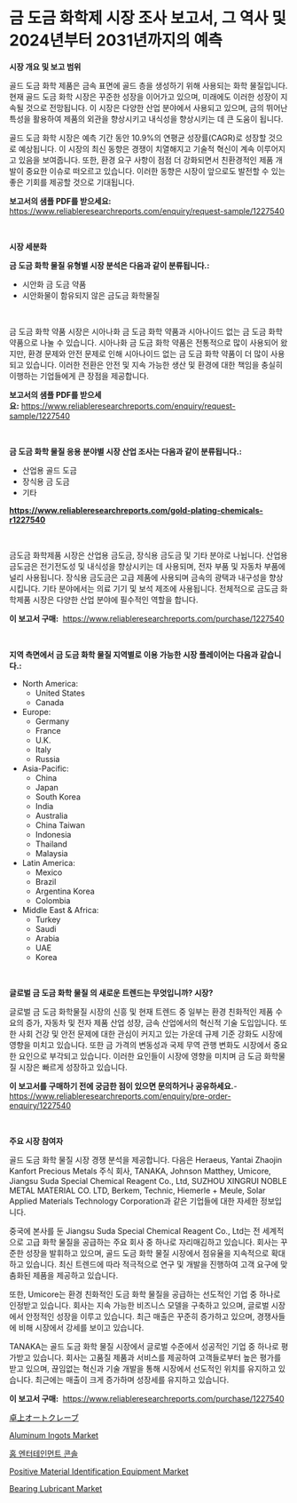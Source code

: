 <p><h1>금 도금 화학제 시장 조사 보고서, 그 역사 및 2024년부터 2031년까지의 예측</h1></p><p><strong>시장 개요 및 보고 범위</strong></p>
<p><p>골드 도금 화학 제품은 금속 표면에 골드 층을 생성하기 위해 사용되는 화학 물질입니다. 현재 골드 도금 화학 시장은 꾸준한 성장을 이어가고 있으며, 미래에도 이러한 성장이 지속될 것으로 전망됩니다. 이 시장은 다양한 산업 분야에서 사용되고 있으며, 금의 뛰어난 특성을 활용하여 제품의 외관을 향상시키고 내식성을 향상시키는 데 큰 도움이 됩니다.</p><p>골드 도금 화학 시장은 예측 기간 동안 10.9%의 연평균 성장률(CAGR)로 성장할 것으로 예상됩니다. 이 시장의 최신 동향은 경쟁이 치열해지고 기술적 혁신이 계속 이루어지고 있음을 보여줍니다. 또한, 환경 요구 사항이 점점 더 강화되면서 친환경적인 제품 개발이 중요한 이슈로 떠오르고 있습니다. 이러한 동향은 시장이 앞으로도 발전할 수 있는 좋은 기회를 제공할 것으로 기대됩니다.</p></p>
<p><strong>보고서의 샘플 PDF를 받으세요:</strong> <a href="https://www.reliableresearchreports.com/enquiry/request-sample/1227540">https://www.reliableresearchreports.com/enquiry/request-sample/1227540</a></p>
<p>&nbsp;</p>
<p><strong>시장 세분화</strong></p>
<p><strong>금 도금 화학 물질 유형별 시장 분석은 다음과 같이 분류됩니다.:</strong></p>
<p><ul><li>시안화 금 도금 약품</li><li>시안화물이 함유되지 않은 금도금 화학물질</li></ul></p>
<p>&nbsp;</p>
<p><p>금 도금 화학 약품 시장은 시아나화 금 도금 화학 약품과 시아나이드 없는 금 도금 화학 약품으로 나눌 수 있습니다. 시아나화 금 도금 화학 약품은 전통적으로 많이 사용되어 왔지만, 환경 문제와 안전 문제로 인해 시아나이드 없는 금 도금 화학 약품이 더 많이 사용되고 있습니다. 이러한 전환은 안전 및 지속 가능한 생산 및 환경에 대한 책임을 충실히 이행하는 기업들에게 큰 장점을 제공합니다.</p></p>
<p><strong>보고서의 샘플 PDF를 받으세요:</strong>&nbsp;<a href="https://www.reliableresearchreports.com/enquiry/request-sample/1227540">https://www.reliableresearchreports.com/enquiry/request-sample/1227540</a></p>
<p>&nbsp;</p>
<p><strong> 금 도금 화학 물질 응용 분야별 시장 산업 조사는 다음과 같이 분류됩니다.:</strong></p>
<p><ul><li>산업용 골드 도금</li><li>장식용 금 도금</li><li>기타</li></ul></p>
<p><strong><a href="https://www.reliableresearchreports.com/gold-plating-chemicals-r1227540">https://www.reliableresearchreports.com/gold-plating-chemicals-r1227540</a></strong></p>
<p>&nbsp;</p>
<p><p>금도금 화학제품 시장은 산업용 금도금, 장식용 금도금 및 기타 분야로 나뉩니다. 산업용 금도금은 전기전도성 및 내식성을 향상시키는 데 사용되며, 전자 부품 및 자동차 부품에 널리 사용됩니다. 장식용 금도금은 고급 제품에 사용되며 금속의 광택과 내구성을 향상시킵니다. 기타 분야에서는 의료 기기 및 보석 제조에 사용됩니다. 전체적으로 금도금 화학제품 시장은 다양한 산업 분야에 필수적인 역할을 합니다.</p></p>
<p><strong>이 보고서 구매:</strong>&nbsp; <a href="https://www.reliableresearchreports.com/purchase/1227540">https://www.reliableresearchreports.com/purchase/1227540</a></p>
<p>&nbsp;</p>
<p><strong>지역 측면에서 금 도금 화학 물질 지역별로 이용 가능한 시장 플레이어는 다음과 같습니다.:</strong></p>
<p><ul>
    <li>
        North America:
        <ul>
            <li>United States</li>
            <li>Canada</li>
        </ul>
    </li>
    <li>
        Europe:
        <ul>
            <li>Germany</li>
            <li>France</li>
            <li>U.K.</li>
            <li>Italy</li>
            <li>Russia</li>
        </ul>
    </li>
    <li>
        Asia-Pacific:
        <ul>
            <li>China</li>
            <li>Japan</li>
            <li>South Korea</li>
            <li>India</li>
            <li>Australia</li>
            <li>China Taiwan</li>
            <li>Indonesia</li>
            <li>Thailand</li>
            <li>Malaysia</li>
        </ul>
    </li>
    <li>
        Latin America:
        <ul>
            <li>Mexico</li>
            <li>Brazil</li>
            <li>Argentina Korea</li>
            <li>Colombia</li>
        </ul>
    </li>
    <li>
        Middle East & Africa:
        <ul>
            <li>Turkey</li>
            <li>Saudi</li>
            <li>Arabia</li>
            <li>UAE</li>
            <li>Korea</li>
        </ul>
    </li>
    </ul></p>
<p>&nbsp;</p>
<p><strong>글로벌 금 도금 화학 물질 의 새로운 트렌드는 무엇입니까? 시장?</strong></p>
<p><p>글로벌 금 도금 화학물질 시장의 신흥 및 현재 트렌드 중 일부는 환경 친화적인 제품 수요의 증가, 자동차 및 전자 제품 산업 성장, 금속 산업에서의 혁신적 기술 도입입니다. 또한 사회 건강 및 안전 문제에 대한 관심이 커지고 있는 가운데 규제 기준 강화도 시장에 영향을 미치고 있습니다. 또한 금 가격의 변동성과 국제 무역 관행 변화도 시장에서 중요한 요인으로 부각되고 있습니다. 이러한 요인들이 시장에 영향을 미치며 금 도금 화학물질 시장은 빠르게 성장하고 있습니다.</p></p>
<p><strong>이 보고서를 구매하기 전에 궁금한 점이 있으면 문의하거나 공유하세요.</strong>- <a href="https://www.reliableresearchreports.com/enquiry/pre-order-enquiry/1227540">https://www.reliableresearchreports.com/enquiry/pre-order-enquiry/1227540</a></p>
<p>&nbsp;</p>
<p><strong>주요 시장 참여자</strong></p>
<p><p>골드 도금 화학 물질 시장 경쟁 분석을 제공합니다. 다음은 Heraeus, Yantai Zhaojin Kanfort Precious Metals 주식 회사, TANAKA, Johnson Matthey, Umicore, Jiangsu Suda Special Chemical Reagent Co., Ltd, SUZHOU XINGRUI NOBLE METAL MATERIAL CO. LTD, Berkem, Technic, Hiemerle + Meule, Solar Applied Materials Technology Corporation과 같은 기업들에 대한 자세한 정보입니다.</p><p>중국에 본사를 둔 Jiangsu Suda Special Chemical Reagent Co., Ltd는 전 세계적으로 고급 화학 물질을 공급하는 주요 회사 중 하나로 자리매김하고 있습니다. 회사는 꾸준한 성장을 발휘하고 있으며, 골드 도금 화학 물질 시장에서 점유율을 지속적으로 확대하고 있습니다. 최신 트렌드에 따라 적극적으로 연구 및 개발을 진행하여 고객 요구에 맞춤화된 제품을 제공하고 있습니다.</p><p>또한, Umicore는 환경 친화적인 도금 화학 물질을 공급하는 선도적인 기업 중 하나로 인정받고 있습니다. 회사는 지속 가능한 비즈니스 모델을 구축하고 있으며, 글로벌 시장에서 안정적인 성장을 이루고 있습니다. 최근 매출은 꾸준히 증가하고 있으며, 경쟁사들에 비해 시장에서 강세를 보이고 있습니다.</p><p>TANAKA는 골드 도금 화학 물질 시장에서 글로벌 수준에서 성공적인 기업 중 하나로 평가받고 있습니다. 회사는 고품질 제품과 서비스를 제공하여 고객들로부터 높은 평가를 받고 있으며, 끊임없는 혁신과 기술 개발을 통해 시장에서 선도적인 위치를 유지하고 있습니다. 최근에는 매출이 크게 증가하며 성장세를 유지하고 있습니다.</p></p>
<p><strong>이 보고서 구매:</strong>&nbsp;&nbsp;<a href="https://www.reliableresearchreports.com/purchase/1227540">https://www.reliableresearchreports.com/purchase/1227540</a></p>
<p><p><a href="https://github.com/CloydAbbott2023/Market-Research-Report-List-1/blob/main/572418832689.md">卓上オートクレーブ</a></p><p><a href="https://issuu.com/reportprime-2/docs/aluminum-ingots-market-size-2030.pptx">Aluminum Ingots Market</a></p><p><a href="https://github.com/Howaoole34545/Market-Research-Report-List-1/blob/main/899829429725.md">홈 엔터테인먼트 콘솔</a></p><p><a href="https://view.publitas.com/reportprime-1/positive-material-identification-equipment-market-research-report-its-history-and-forecast-2024-to-2031/">Positive Material Identification Equipment Market</a></p><p><a href="https://issuu.com/reportprime-2/docs/bearing-lubricant-market-size-2030.pptx">Bearing Lubricant Market</a></p></p>